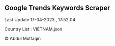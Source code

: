 

## Google Trends Keywords Scraper 
 
Last Update 17-04-2023 , 17:52:04

Country List :
VIETNAM.json



© Abdul Muttaqin 
